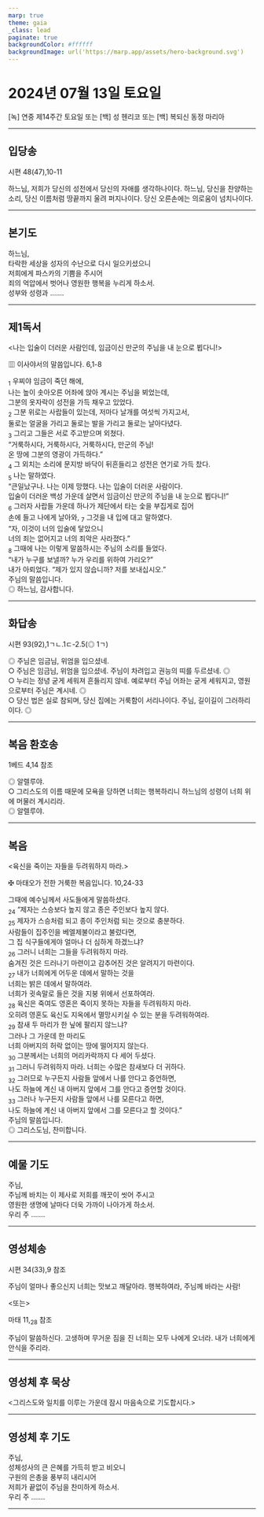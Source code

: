 ```yaml
---
marp: true
theme: gaia
_class: lead
paginate: true
backgroundColor: #ffffff
backgroundImage: url('https://marp.app/assets/hero-background.svg')
---
```


# 2024년 07월 13일 토요일

[녹] 연중 제14주간 토요일 또는 [백] 성 헨리코 또는 [백] 복되신 동정 마리아  




---

## 입당송

시편 48(47),10-11

하느님, 저희가 당신의 성전에서 당신의 자애를 생각하나이다. 하느님, 당신을 찬양하는 소리, 당신 이름처럼 땅끝까지 울려 퍼지나이다. 당신 오른손에는 의로움이 넘치나이다.  
  


---

## 본기도

하느님,  
타락한 세상을 성자의 수난으로 다시 일으키셨으니  
저희에게 파스카의 기쁨을 주시어  
죄의 억압에서 벗어나 영원한 행복을 누리게 하소서.  
성부와 성령과 …….  
  


---

## 제1독서

<나는 입술이 더러운 사람인데, 임금이신 만군의 주님을 내 눈으로 뵙다니!>

▥ 이사야서의 말씀입니다. 6,1-8

<sub>1</sub> 우찌야 임금이 죽던 해에,  
나는 높이 솟아오른 어좌에 앉아 계시는 주님을 뵈었는데,  
그분의 옷자락이 성전을 가득 채우고 있었다.  
<sub>2</sub> 그분 위로는 사랍들이 있는데, 저마다 날개를 여섯씩 가지고서,  
둘로는 얼굴을 가리고 둘로는 발을 가리고 둘로는 날아다녔다.  
<sub>3</sub> 그리고 그들은 서로 주고받으며 외쳤다.  
“거룩하시다, 거룩하시다, 거룩하시다, 만군의 주님!  
온 땅에 그분의 영광이 가득하다.”  
<sub>4</sub> 그 외치는 소리에 문지방 바닥이 뒤흔들리고 성전은 연기로 가득 찼다.  
<sub>5</sub> 나는 말하였다.  
“큰일났구나. 나는 이제 망했다. 나는 입술이 더러운 사람이다.  
입술이 더러운 백성 가운데 살면서 임금이신 만군의 주님을 내 눈으로 뵙다니!”  
<sub>6</sub> 그러자 사랍들 가운데 하나가 제단에서 타는 숯을 부집게로 집어  
손에 들고 나에게 날아와, <sub>7</sub> 그것을 내 입에 대고 말하였다.  
“자, 이것이 너의 입술에 닿았으니  
너의 죄는 없어지고 너의 죄악은 사라졌다.”  
<sub>8</sub> 그때에 나는 이렇게 말씀하시는 주님의 소리를 들었다.  
“내가 누구를 보낼까? 누가 우리를 위하여 가리오?”  
내가 아뢰었다. “제가 있지 않습니까? 저를 보내십시오.”  
주님의 말씀입니다.  
◎ 하느님, 감사합니다.  
  


---

## 화답송

시편 93(92),1ㄱㄴ.1ㄷ-2.5(◎ 1ㄱ)

◎ 주님은 임금님, 위엄을 입으셨네.  
○ 주님은 임금님, 위엄을 입으셨네. 주님이 차려입고 권능의 띠를 두르셨네. ◎  
○ 누리는 정녕 굳게 세워져 흔들리지 않네. 예로부터 주님 어좌는 굳게 세워지고, 영원으로부터 주님은 계시네. ◎  
○ 당신 법은 실로 참되며, 당신 집에는 거룩함이 서리나이다. 주님, 길이길이 그러하리이다. ◎  
  


---

## 복음 환호송

1베드 4,14 참조

◎ 알렐루야.  
○ 그리스도의 이름 때문에 모욕을 당하면 너희는 행복하리니 하느님의 성령이 너희 위에 머물러 계시리라.  
◎ 알렐루야.  
  


---

## 복음

<육신을 죽이는 자들을 두려워하지 마라.>

✠ 마태오가 전한 거룩한 복음입니다. 10,24-33

그때에 예수님께서 사도들에게 말씀하셨다.  
<sub>24</sub> “제자는 스승보다 높지 않고 종은 주인보다 높지 않다.  
<sub>25</sub> 제자가 스승처럼 되고 종이 주인처럼 되는 것으로 충분하다.  
사람들이 집주인을 베엘제불이라고 불렀다면,  
그 집 식구들에게야 얼마나 더 심하게 하겠느냐?  
<sub>26</sub> 그러니 너희는 그들을 두려워하지 마라.  
숨겨진 것은 드러나기 마련이고 감추어진 것은 알려지기 마련이다.  
<sub>27</sub> 내가 너희에게 어두운 데에서 말하는 것을  
너희는 밝은 데에서 말하여라.  
너희가 귓속말로 들은 것을 지붕 위에서 선포하여라.  
<sub>28</sub> 육신은 죽여도 영혼은 죽이지 못하는 자들을 두려워하지 마라.  
오히려 영혼도 육신도 지옥에서 멸망시키실 수 있는 분을 두려워하여라.  
<sub>29</sub> 참새 두 마리가 한 닢에 팔리지 않느냐?  
그러나 그 가운데 한 마리도  
너희 아버지의 허락 없이는 땅에 떨어지지 않는다.  
<sub>30</sub> 그분께서는 너희의 머리카락까지 다 세어 두셨다.  
<sub>31</sub> 그러니 두려워하지 마라. 너희는 수많은 참새보다 더 귀하다.  
<sub>32</sub> 그러므로 누구든지 사람들 앞에서 나를 안다고 증언하면,  
나도 하늘에 계신 내 아버지 앞에서 그를 안다고 증언할 것이다.  
<sub>33</sub> 그러나 누구든지 사람들 앞에서 나를 모른다고 하면,  
나도 하늘에 계신 내 아버지 앞에서 그를 모른다고 할 것이다.”  
주님의 말씀입니다.  
◎ 그리스도님, 찬미합니다.  
  


---

## 예물 기도

주님,  
주님께 바치는 이 제사로 저희를 깨끗이 씻어 주시고  
영원한 생명에 날마다 더욱 가까이 나아가게 하소서.  
우리 주 …….  
  


---

## 영성체송

시편 34(33),9 참조

주님이 얼마나 좋으신지 너희는 맛보고 깨달아라. 행복하여라, 주님께 바라는 사람!  
  
<또는>  
  
마태 11,<sub>28</sub> 참조  
  
주님이 말씀하신다. 고생하며 무거운 짐을 진 너희는 모두 나에게 오너라. 내가 너희에게 안식을 주리라.  


---

## 영성체 후 묵상

<그리스도와 일치를 이루는 가운데 잠시 마음속으로 기도합시다.>  


---

## 영성체 후 기도

주님,  
성체성사의 큰 은혜를 가득히 받고 비오니  
구원의 은총을 풍부히 내리시어  
저희가 끝없이 주님을 찬미하게 하소서.  
우리 주 …….  
  


---